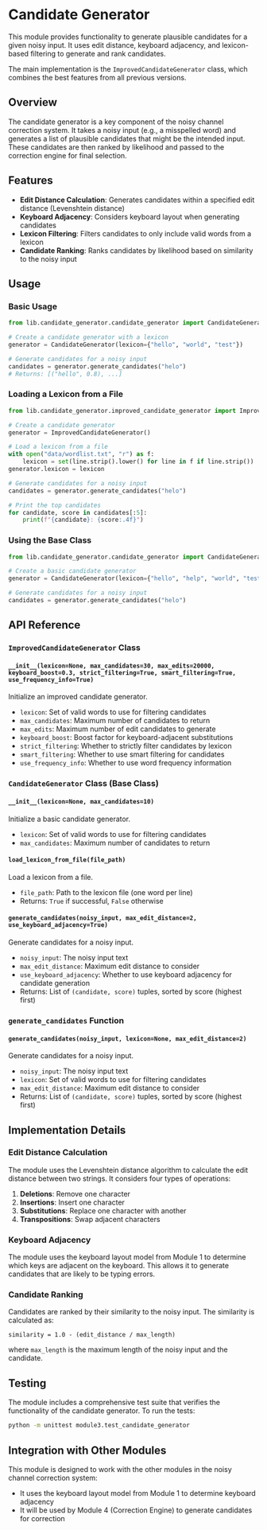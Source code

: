 # Candidate Generator

This module provides functionality to generate plausible candidates for a given noisy input. It uses edit distance, keyboard adjacency, and lexicon-based filtering to generate and rank candidates.

The main implementation is the `ImprovedCandidateGenerator` class, which combines the best features from all previous versions.

## Overview

The candidate generator is a key component of the noisy channel correction system. It takes a noisy input (e.g., a misspelled word) and generates a list of plausible candidates that might be the intended input. These candidates are then ranked by likelihood and passed to the correction engine for final selection.

## Features

- **Edit Distance Calculation**: Generates candidates within a specified edit distance (Levenshtein distance)
- **Keyboard Adjacency**: Considers keyboard layout when generating candidates
- **Lexicon Filtering**: Filters candidates to only include valid words from a lexicon
- **Candidate Ranking**: Ranks candidates by likelihood based on similarity to the noisy input

## Usage

### Basic Usage

```python
from lib.candidate_generator.candidate_generator import CandidateGenerator

# Create a candidate generator with a lexicon
generator = CandidateGenerator(lexicon={"hello", "world", "test"})

# Generate candidates for a noisy input
candidates = generator.generate_candidates("helo")
# Returns: [("hello", 0.8), ...]
```

### Loading a Lexicon from a File

```python
from lib.candidate_generator.improved_candidate_generator import ImprovedCandidateGenerator

# Create a candidate generator
generator = ImprovedCandidateGenerator()

# Load a lexicon from a file
with open("data/wordlist.txt", "r") as f:
    lexicon = set(line.strip().lower() for line in f if line.strip())
generator.lexicon = lexicon

# Generate candidates for a noisy input
candidates = generator.generate_candidates("helo")

# Print the top candidates
for candidate, score in candidates[:5]:
    print(f"{candidate}: {score:.4f}")
```

### Using the Base Class

```python
from lib.candidate_generator.candidate_generator import CandidateGenerator

# Create a basic candidate generator
generator = CandidateGenerator(lexicon={"hello", "help", "world", "test"})

# Generate candidates for a noisy input
candidates = generator.generate_candidates("helo")
```

## API Reference

### `ImprovedCandidateGenerator` Class

#### `__init__(lexicon=None, max_candidates=30, max_edits=20000, keyboard_boost=0.3, strict_filtering=True, smart_filtering=True, use_frequency_info=True)`

Initialize an improved candidate generator.

- `lexicon`: Set of valid words to use for filtering candidates
- `max_candidates`: Maximum number of candidates to return
- `max_edits`: Maximum number of edit candidates to generate
- `keyboard_boost`: Boost factor for keyboard-adjacent substitutions
- `strict_filtering`: Whether to strictly filter candidates by lexicon
- `smart_filtering`: Whether to use smart filtering for candidates
- `use_frequency_info`: Whether to use word frequency information

### `CandidateGenerator` Class (Base Class)

#### `__init__(lexicon=None, max_candidates=10)`

Initialize a basic candidate generator.

- `lexicon`: Set of valid words to use for filtering candidates
- `max_candidates`: Maximum number of candidates to return

#### `load_lexicon_from_file(file_path)`

Load a lexicon from a file.

- `file_path`: Path to the lexicon file (one word per line)
- Returns: `True` if successful, `False` otherwise

#### `generate_candidates(noisy_input, max_edit_distance=2, use_keyboard_adjacency=True)`

Generate candidates for a noisy input.

- `noisy_input`: The noisy input text
- `max_edit_distance`: Maximum edit distance to consider
- `use_keyboard_adjacency`: Whether to use keyboard adjacency for candidate generation
- Returns: List of `(candidate, score)` tuples, sorted by score (highest first)

### `generate_candidates` Function

#### `generate_candidates(noisy_input, lexicon=None, max_edit_distance=2)`

Generate candidates for a noisy input.

- `noisy_input`: The noisy input text
- `lexicon`: Set of valid words to use for filtering candidates
- `max_edit_distance`: Maximum edit distance to consider
- Returns: List of `(candidate, score)` tuples, sorted by score (highest first)

## Implementation Details

### Edit Distance Calculation

The module uses the Levenshtein distance algorithm to calculate the edit distance between two strings. It considers four types of operations:

1. **Deletions**: Remove one character
2. **Insertions**: Insert one character
3. **Substitutions**: Replace one character with another
4. **Transpositions**: Swap adjacent characters

### Keyboard Adjacency

The module uses the keyboard layout model from Module 1 to determine which keys are adjacent on the keyboard. This allows it to generate candidates that are likely to be typing errors.

### Candidate Ranking

Candidates are ranked by their similarity to the noisy input. The similarity is calculated as:

```
similarity = 1.0 - (edit_distance / max_length)
```

where `max_length` is the maximum length of the noisy input and the candidate.

## Testing

The module includes a comprehensive test suite that verifies the functionality of the candidate generator. To run the tests:

```bash
python -m unittest module3.test_candidate_generator
```

## Integration with Other Modules

This module is designed to work with the other modules in the noisy channel correction system:

- It uses the keyboard layout model from Module 1 to determine keyboard adjacency
- It will be used by Module 4 (Correction Engine) to generate candidates for correction
